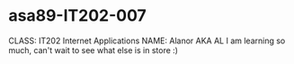 # asa89-IT202-007
CLASS: IT202 Internet Applications
NAME: Alanor AKA AL
I am learning so much, can't wait to see what else is in store :)

